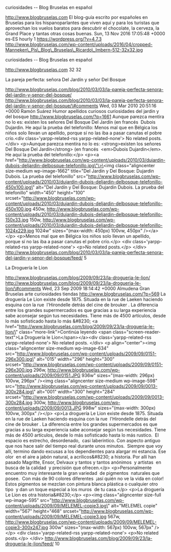curiosidades -- Blog Bruselas en español

http://www.blogbruselas.com El blog-guía escrito por españoles en
Bruselas para los hispanoparlantes que viven aquí y para los turistas
que aprovechan los vuelos baratos para descubrir el chocolate, la
cerveza, la Grand Place y tantas otras cosas buenas. Sun, 13 Nov 2016
17:05:48 +0000 es-ES hourly 1 https://wordpress.org/?v=4.7.3
http://www.blogbruselas.com/wp-content/uploads/2016/04/cropped-Manneken\_Pis\_Blog\_Bruselas\_Ricardo\_Imbern-512-32x32.jpg

curiosidades -- Blog Bruselas en español

http://www.blogbruselas.com 32 32

La pareja perfecta: señora Del Jardín y señor Del Bosque

http://www.blogbruselas.com/blog/2010/03/03/la-pareja-perfecta-senora-del-jardin-y-senor-del-bosque/
http://www.blogbruselas.com/blog/2010/03/03/la-pareja-perfecta-senora-del-jardin-y-senor-del-bosque/\#comments
Wed, 03 Mar 2010 20:51:16 +0000 Ramón Suárez Humor apellidos curiosos
curiosidades del jardin y del bosque http://www.blogbruselas.com/?p=1661
Aunque parezca mentira no lo es: existen los señores Del Bosque Del
Jardín (en francés  Dubois Dujardin. He aquí la prueba del telefonillo:
Menos mal que en Bélgica los niños solo llevan un apellido, porque sí no
las iba a pasar canutas el pobre crío.\<div class=\'yarpp-related-rss
yarpp-related-none\'\> No related posts. \</div\> \<p\>Aunque parezca
mentira no lo es: \<strong\>existen los señores Del Bosque Del
Jardín\</strong\> (en francés  \<em\>Dubois Dujardin\</em\>. He aquí la
prueba del telefonillo:\</p\> \<p\>\<a
href=\"http://www.blogbruselas.com/wp-content/uploads/2010/03/dujardin-dubois-deljardin-delbosque-telefonillo.jpg\"\>\<img
class=\"aligncenter size-medium wp-image-1662\" title=\"Del Jardín y Del
Bosque: Dujardin Dubois. La prueba del telefonillo\"
src=\"http://www.blogbruselas.com/wp-content/uploads/2010/03/dujardin-dubois-deljardin-delbosque-telefonillo-450x100.jpg\"
alt=\"Del Jardín y Del Bosque: Dujardin Dubois. La prueba del
telefonillo\" width=\"450\" height=\"100\"
srcset=\"http://www.blogbruselas.com/wp-content/uploads/2010/03/dujardin-dubois-deljardin-delbosque-telefonillo-450x100.jpg
450w,
http://www.blogbruselas.com/wp-content/uploads/2010/03/dujardin-dubois-deljardin-delbosque-telefonillo-150x33.jpg
150w,
http://www.blogbruselas.com/wp-content/uploads/2010/03/dujardin-dubois-deljardin-delbosque-telefonillo-1024x229.jpg
1024w\" sizes=\"(max-width: 450px) 100vw, 450px\" /\>\</a\>\</p\>
\<p\>Menos mal que en Bélgica los niños solo llevan un apellido, porque
sí no las iba a pasar canutas el pobre crío.\</p\> \<div
class=\'yarpp-related-rss yarpp-related-none\'\> \<p\>No related
posts.\</p\> \</div\>
http://www.blogbruselas.com/blog/2010/03/03/la-pareja-perfecta-senora-del-jardin-y-senor-del-bosque/feed/
5

La Droguería le Lion

http://www.blogbruselas.com/blog/2009/09/23/la-drogueria-le-lion/
http://www.blogbruselas.com/blog/2009/09/23/la-drogueria-le-lion/\#comments
Wed, 23 Sep 2009 18:14:42 +0000 Almudena Gran Bruselas arte curiosidades
tiendas http://www.blogbruselas.com/?p=569 La droguería Le Lion existe
desde 1875. Situada en la rue de Laeken haciendo esquina con la rue
 l'Hirondelle detrás del cine de brouker . La diferencia entre los
grandes supermercados es que gracias a su larga experiencia sabe
aconsejar según tus necesidades. Tiene más de 4500 artículos, desde lo
más sofisticado hasta lo más &\#8230; \<a
href=\"http://www.blogbruselas.com/blog/2009/09/23/la-drogueria-le-lion/\"
class=\"more-link\"\>Continúa leyendo \<span
class=\"screen-reader-text\"\>La Droguería le Lion\</span\>\</a\>\<div
class=\'yarpp-related-rss yarpp-related-none\'\> No related posts.
\</div\> \<p align=\"center\"\>\<img class=\"aligncenter size-medium
wp-image-634\"
src=\"http://www.blogbruselas.com/wp-content/uploads/2009/09/0151-296x300.jpg\"
alt=\"015\" width=\"296\" height=\"300\"
srcset=\"http://www.blogbruselas.com/wp-content/uploads/2009/09/0151-296x300.jpg
296w, http://www.blogbruselas.com/wp-content/uploads/2009/09/0151.JPG
936w\" sizes=\"(max-width: 296px) 100vw, 296px\" /\>\<img
class=\"aligncenter size-medium wp-image-598\"
src=\"http://www.blogbruselas.com/wp-content/uploads/2009/09/0013-300x284.jpg\"
alt=\"001\" width=\"300\" height=\"284\"
srcset=\"http://www.blogbruselas.com/wp-content/uploads/2009/09/0013-300x284.jpg
300w, http://www.blogbruselas.com/wp-content/uploads/2009/09/0013.JPG
998w\" sizes=\"(max-width: 300px) 100vw, 300px\" /\>\</p\> \<p\>La
droguería Le Lion existe desde 1875. Situada en la rue de Laeken
haciendo esquina con la rue  l'Hirondelle detrás del cine de brouker .
La diferencia entre los grandes supermercados es que gracias a su larga
experiencia sabe aconsejar según tus necesidades. Tiene más de 4500
artículos, desde lo más sofisticado hasta lo más rustico.  El espacio es
estrecho, desordenado,  casi laberintico. Con aspecto antiguo que nos
hace salir del tiempo real durante unos minutos.  Siempre que voy allí,
termino dando excusas a los dependientes para alargar mi estancia. Ese
olor  en el aire a jabón natural, a acrílicos&\#8230; a historia. Por
allí han pasado Magritte, Ensor, Delvaux y tantos y tantos anónimos  y
artistas  en busca de la calidad  y precisión que ofrecen.\</p\>
\<p\>Personalmente encuentro muy interesante la gran variedad  de
pigmentos  naturales que posee.  Con más de 90 colores diferentes  ¡así
quién no ve la vida en color! Estos pigmentos se mezclan con pintura
blanca plástica o cualquier otro tipo  y dan un toque especial a los
muros  de tu casa.\</p\> \<p\>La droguería Le Lion es otra
historia&\#8230;\</p\> \<p\>\<img class=\"aligncenter size-full
wp-image-595\"
src=\"http://www.blogbruselas.com/wp-content/uploads/2009/09/MELEMEL-copie3.jpg\"
alt=\"MELEMEL copie\" width=\"567\" height=\"468\"
srcset=\"http://www.blogbruselas.com/wp-content/uploads/2009/09/MELEMEL-copie3.jpg
567w,
http://www.blogbruselas.com/wp-content/uploads/2009/09/MELEMEL-copie3-300x247.jpg
300w\" sizes=\"(max-width: 567px) 100vw, 567px\" /\>\</p\> \<div
class=\'yarpp-related-rss yarpp-related-none\'\> \<p\>No related
posts.\</p\> \</div\>
http://www.blogbruselas.com/blog/2009/09/23/la-drogueria-le-lion/feed/
10
